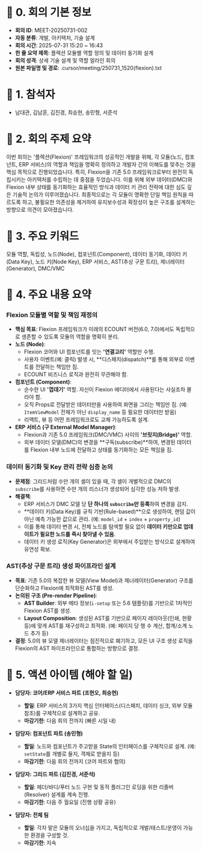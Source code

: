 # 📄 0. 회의 기본 정보
- **회의 ID**: MEET-20250731-002
- **자동 분류**: 개발, 아키텍처, 기술 설계
- **회의 시간**: 2025-07-31 15:20 ~ 16:43
- **한 줄 요약 제목**: 플렉션 모듈별 역할 정의 및 데이터 동기화 설계
- **회의 성격**: 상세 기술 설계 및 역할 얼라인 회의
- **원본 파일명 및 경로**: .cursor/meeting/250731_1520(flexion).txt

# 👥 1. 참석자
- 남대관, 김남훈, 김진경, 최승현, 송민형, 서준석

# 📌 2. 회의 주제 요약
이번 회의는 '플렉션(Flexion)' 프레임워크의 성공적인 개발을 위해, 각 모듈(노드, 컴포넌트, ERP 서비스)의 역할과 책임을 명확히 정의하고 개발자 간의 이해도를 맞추는 것을 핵심 목적으로 진행되었습니다. 특히, Flexion을 기존 5.0 프레임워크로부터 완전히 독립시키는 아키텍처를 수립하는 데 중점을 두었습니다. 이를 위해 외부 데이터(DMC)와 Flexion 내부 상태를 동기화하는 효율적인 방식과 데이터 키 관리 전략에 대한 심도 깊은 기술적 논의가 이루어졌습니다. 최종적으로는 각 모듈이 명확한 단일 책임 원칙을 따르도록 하고, 불필요한 의존성을 제거하여 유지보수성과 확장성이 높은 구조를 설계하는 방향으로 의견이 모아졌습니다.

# 🧷 3. 주요 키워드
모듈 역할, 독립성, 노드(Node), 컴포넌트(Component), 데이터 동기화, 데이터 키(Data Key), 노드 키(Node Key), ERP 서비스, AST(추상 구문 트리), 제너레이터(Generator), DMC/VMC

# 📎 4. 주요 내용 요약
### **Flexion 모듈별 역할 및 책임 재정의**
- **핵심 목표**: Flexion 프레임워크가 미래의 ECOUNT 버전(6.0, 7.0)에서도 독립적으로 생존할 수 있도록 모듈의 역할을 명확히 분리.
- **노드 (Node)**:
    - Flexion 코어와 UI 컴포넌트를 잇는 **'연결고리'** 역할만 수행.
    - 사용자 이벤트(예: 클릭) 발생 시, **디스패치(dispatch)**를 통해 외부로 이벤트를 전달하는 책임만 짐.
    - ECOUNT 비즈니스 로직과 완전히 무관해야 함.
- **컴포넌트 (Component)**:
    - 순수한 UI **'껍데기'** 역할. 자신이 Flexion 에디터에서 사용된다는 사실조차 몰라야 함.
    - 오직 Props로 전달받은 데이터만을 사용하여 화면을 그리는 책임만 짐. (예: `ItemViewModel` 전체가 아닌 `display_name` 등 필요한 데이터만 받음)
    - 리액트, 뷰 등 어떤 프레임워크로도 교체 가능하도록 설계.
- **ERP 서비스 (구 External Model Manager)**:
    - Flexion과 기존 5.0 프레임워크(DMC/VMC) 사이의 **'브릿지(Bridge)'** 역할.
    - 외부 데이터 모델(DMC)의 변경을 **구독(subscribe)**하여, 변경된 데이터를 Flexion 내부 노드에 전달하고 상태를 동기화하는 모든 책임을 짐.

### **데이터 동기화 및 Key 관리 전략 심층 논의**
- **문제점**: 그리드처럼 수만 개의 셀이 있을 때, 각 셀이 개별적으로 DMC의 `subscribe`를 사용하면 수만 개의 리스너가 생성되어 심각한 성능 저하 발생.
- **해결책**:
    - ERP 서비스가 DMC 모델 당 **단 하나의 `subscribe`만 등록**하여 변경을 감지.
    - **데이터 키(Data Key)를 규칙 기반(Rule-based)**으로 생성하여, 랜덤 값이 아닌 예측 가능한 값으로 관리. (예: `model_id` + `index` + `property_id`)
    - 이를 통해 데이터 변경 시, 전체 노드를 탐색할 필요 없이 **데이터 키만으로 업데이트가 필요한 노드를 즉시 찾아낼 수 있음**.
    - 데이터 키 생성 로직(Key Generator)은 외부에서 주입받는 방식으로 설계하여 유연성 확보.

### **AST(추상 구문 트리) 생성 파이프라인 설계**
- **목표**: 기존 5.0의 복잡한 뷰 모델(View Model)과 제너레이터(Generator) 구조를 단순화하고 Flexion에 최적화된 AST를 생성.
- **논의된 구조 (Pre-render Pipeline)**:
    - **AST Builder**: 외부 메타 정보(`i-setup` 또는 5.6 템플릿)를 기반으로 1차적인 Flexion AST를 생성.
    - **Layout Composition**: 생성된 AST를 기반으로 페이지 레이아웃(인쇄, 현황 등)에 맞게 AST를 재구성하고 최적화. (예: 페이지 당 행 수 계산, 합계/소계 노드 추가 등)
- **결정**: 5.0의 뷰 모델 제너레이터는 점진적으로 폐기하고, 모든 UI 구조 생성 로직을 Flexion의 AST 파이프라인으로 통합하는 방향으로 결정.

# 📝 5. 액션 아이템 (해야 할 일)
- **담당자: 코어/ERP 서비스 파트 (조현오, 최승현)**
  - **할일**: ERP 서비스의 3가지 핵심 인터페이스(디스패치, 데이터 싱크, 외부 모듈 참조)를 구체적으로 설계하고 공유.
  - **마감기한**: 다음 회의 전까지 (빠른 시일 내)

- **담당자: 컴포넌트 파트 (송민형)**
  - **할일**: 노드와 컴포넌트가 주고받을 State의 인터페이스를 구체적으로 설계. (예: `setState`를 개별로 둘지, 객체로 받을지 등)
  - **마감기한**: 다음 회의 전까지 (코어 파트와 협의)

- **담당자: 그리드 파트 (김진경, 서준석)**
  - **할일**: 헤더/바디/푸터 노드 구현 및 동적 플러그인 로딩을 위한 리졸버(Resolver) 설계를 계속 진행.
  - **마감기한**: 다음 주 월요일 (진행 상황 공유)

- **담당자: 전체 팀**
  - **할일**: 각자 맡은 모듈의 오너십을 가지고, 독립적으로 개발/테스트/운영이 가능한 환경을 구성할 것.
  - **마감기한**: 지속